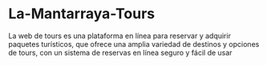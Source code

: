# La-Mantarraya-Tours
La web de tours es una plataforma en línea para reservar y adquirir paquetes turísticos, que ofrece una amplia variedad de destinos y opciones de tours, con un sistema de reservas en línea seguro y fácil de usar
